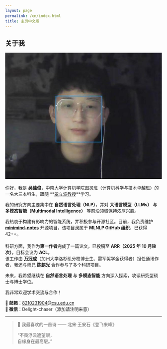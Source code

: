```yaml
---
layout: page
permalink: /cn/index.html
title: 主页中文版
---
```


## 关于我

<img src="/images/jiajunwu.jpg" class="floatpic">

你好，我是 **吴佳俊**，中南大学计算机学院图灵班（计算机科学与技术卓越班）的一名大三本科生，跟随 **[覃立波教授](https://faculty.csu.edu.cn/qinlibo/zh_CN/)**学习。

我的研究方向主要集中在 **自然语言处理（NLP）**，并对 **大语言模型（LLMs）** 与 **多模态智能（Multimodal Intelligence）** 等前沿领域保持浓厚兴趣。

我热衷于构建有影响力的智能系统，并积极参与开源社区。目前，我负责维护 **[minimind-notes](https://github.com/MLNLP-World/minimind-notes)** 开源项目，该项目隶属于 **MLNLP GitHub 组织**，已获得 42+⭐️。

科研方面，我作为**第一作者**完成了一篇论文，已投稿至 **ARR（2025 年 10 月轮次）**，目标会议为 **ACL**。  
该工作由 **[万冠成](https://guanchengwan.github.io)**（加州大学洛杉矶分校博士生、雷军奖学金获得者）担任通讯作者，我还与师兄 **[陈麒光](https://lightchen233.github.io/)** 合作参与了多个科研项目。

未来，我希望继续在 **自然语言处理** 与 **多模态智能** 方向深入探索，攻读研究型硕士与博士学位。

我非常欢迎学术交流与合作！

**📧 邮箱**：8210231904@csu.edu.cn  
**💬 微信**：Delight-chaser（添加请注明来意）

---

> 📖 我最喜欢的一首诗 —— 北宋·王安石《登飞来峰》  
>
> “不畏浮云遮望眼，  
> 自缘身在最高层。”
